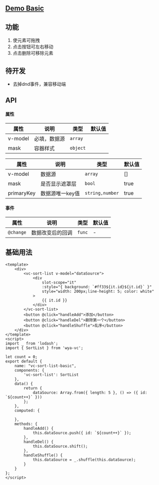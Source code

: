 ## [Demo Basic](https://wya-team.github.io/wya-vc/dist/sort-list/basic.html)
## 功能
1. 使元素可拖拽
2. 点击按钮可左右移动
3. 点击删除可移除元素

## 待开发
- 去掉dnd事件，兼容移动端

## API

#### 属性

属性         | 说明        | 类型        | 默认值  |
---------- | --------- | --------- | ---- |
v-model | 必填，数据源    | `array`   |      |
mask      | 容器样式      | `object`  |      |

属性 | 说明 | 类型 | 默认值
---|---|---|---
v-model  | 数据源 | `array` | []
mask  | 是否显示遮罩层 | `bool` | true
primaryKey  | 数据源唯一key值 | `string,number` | true

#### 事件

属性 | 说明 | 类型 | 默认值
---|---|---|---
`@change` | 数据改变后的回调 | `func` | -



## 基础用法

```vue
<template>
	<div>
		<vc-sort-list v-model="dataSource">
			<div 
				slot-scope="it" 
				:style="{ background: `#ff33${it.id}${it.id}` }"
				style="width: 200px;line-height: 5; color: white"
			>
				{{ it.id }}
			</div>
		</vc-sort-list>
		<button @click="handleAdd">添加</button>
		<button @click="handleDel">删除第一个</button>
		<button @click="handleShuffle">乱序</button>
	</div>
</template>
<script>
import _ from 'lodash';
import { SortList } from 'wya-vc';

let count = 0;
export default {
	name: "vc-sort-list-basic",
	components: {
		'vc-sort-list': SortList
	},
	data() {
		return {
			dataSource: Array.from({ length: 5 }, () => ({ id: `${count++}` }))
		};
	},
	computed: {
		
	},
	methods: {
		handleAdd() {
			this.dataSource.push({ id: `${count++}` });
		},
		handleDel() {
			this.dataSource.shift();
		},
		handleShuffle() {
			this.dataSource = _.shuffle(this.dataSource);
		}
	}
};
</script>

```